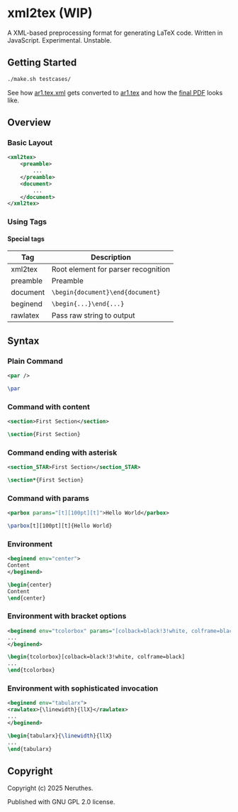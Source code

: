 # xml2tex (WIP)

A XML-based preprocessing format for generating LaTeX code. Written in JavaScript. Experimental. Unstable.


## Getting Started

```sh
./make.sh testcases/
```

See how [ar1.tex.xml](https://github.com/neruthes/xml2texjs/blob/master/testcases/ar1.tex.xml)
gets converted to [ar1.tex](https://github.com/neruthes/xml2texjs/blob/master/testcases/ar1.tex)
and how the [final PDF](https://pub-714f8d634e8f451d9f2fe91a4debfa23.r2.dev/xml2texjs/bbee28583ac58510f28399f4/ar1.pdf) looks like.


## Overview

### Basic Layout
```xml
<xml2tex>
    <preamble>
        ...
    </preamble>
    <document>
        ...
    </document>
</xml2tex>
```

### Using Tags

#### Special tags

| Tag      | Description                         |
| -------- | ----------------------------------- |
| xml2tex  | Root element for parser recognition |
| preamble | Preamble                            |
| document | `\begin{document}\end{document}`    |
| beginend | `\begin{...}\end{...}`              |
| rawlatex | Pass raw string to output           |




## Syntax

### Plain Command

```xml
<par />
```

```tex
\par
```

### Command with content
```xml
<section>First Section</section>
```

```tex
\section{First Section}
```

### Command ending with asterisk
```xml
<section_STAR>First Section</section_STAR>
```

```tex
\section*{First Section}
```

### Command with params

```xml
<parbox params="[t][100pt][t]">Hello World</parbox>
```

```tex
\parbox[t][100pt][t]{Hello World}
```

### Environment

```xml
<beginend env="center">
Content
</beginend>
```

```tex
\begin{center}
Content
\end{center}
```

### Environment with bracket options

```xml
<beginend env="tcolorbox" params="[colback=black!3!white, colframe=black]">
...
</beginend>
```

```tex
\begin{tcolorbox}[colback=black!3!white, colframe=black]
...
\end{tcolorbox}
```

### Environment with sophisticated invocation

```xml
<beginend env="tabularx">
<rawlatex>{\linewidth}{llX}</rawlatex>
...
</beginend>
```

```tex
\begin{tabularx}{\linewidth}{llX}
...
\end{tabularx}
```






## Copyright

Copyright (c) 2025 Neruthes.

Published with GNU GPL 2.0 license.
